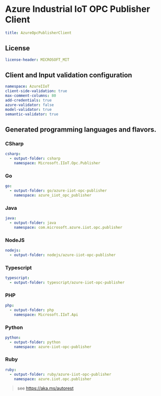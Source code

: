 # Azure Industrial IoT OPC Publisher Client
``` yaml
title: AzureOpcPublisherClient
```

## License
``` yaml
license-header: MICROSOFT_MIT
```

## Client and Input validation configuration
``` yaml
namespace: AzureIIoT
client-side-validation: true
max-comment-columns: 80
add-credentials: true
azure-validator: false
model-validator: true
semantic-validator: true
```

## Generated programming languages and flavors.
### CSharp
``` yaml 
csharp:
  - output-folder: csharp
    namespace: Microsoft.IIoT.Opc.Publisher
```
### Go
``` yaml 
go:
  - output-folder: go/azure-iiot-opc-publisher
    namespace: azure_iiot_opc_publisher
```
### Java
``` yaml 
java:
  - output-folder: java
    namespace: com.microsoft.azure.iiot.opc.publisher
```
### NodeJS
``` yaml 
nodejs:
  - output-folder: nodejs/azure-iiot-opc-publisher
```
### Typescript
``` yaml 
typescript:
  - output-folder: typescript/azure-iiot-opc-publisher
```
### PHP
``` yaml 
php:
  - output-folder: php
    namespace: Microsoft.IIoT.Api
```
### Python
``` yaml 
python:
  - output-folder: python
    namespace: azure-iiot-opc-publisher
```
### Ruby
``` yaml 
ruby:
  - output-folder: ruby/azure-iiot-opc-publisher
    namespace: azure.iiot.opc.publisher
```

> see https://aka.ms/autorest
